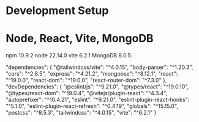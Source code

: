 # Development Setup
# Node, React, Vite, MongoDB

npm 10.9.2
node 22.14.0
vite 6.2.1
MongoDB 8.0.5

"dependencies": {
  "@tailwindcss/vite": "^4.0.15",
  "body-parser": "^1.20.3",
  "cors": "^2.8.5",
  "express": "^4.21.2",
  "mongoose": "^8.12.1",
  "react": "^19.0.0",
  "react-dom": "^19.0.0",
  "react-router-dom": "^7.3.0"
},
"devDependencies": {
  "@eslint/js": "^9.21.0",
  "@types/react": "^19.0.10",
  "@types/react-dom": "^19.0.4",
  "@vitejs/plugin-react": "^4.3.4",
  "autoprefixer": "^10.4.21",
  "eslint": "^9.21.0",
  "eslint-plugin-react-hooks": "^5.1.0",
  "eslint-plugin-react-refresh": "^0.4.19",
  "globals": "^15.15.0",
  "postcss": "^8.5.3",
  "tailwindcss": "^4.0.15",
  "vite": "^6.2.1"
}